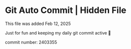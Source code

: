 # Git Auto Commit | Hidden File

This file was added Feb 12, 2025

Just for fun and keeping my daily git commit active 🤪

commit number: 2403355
